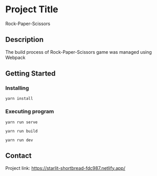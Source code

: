 # Project Title

Rock-Paper-Scissors

## Description

 The build process of Rock-Paper-Scissors game was managed using Webpack

## Getting Started

### Installing

```
yarn install
```

### Executing program

```
yarn run serve 
```
```
yarn run build 
```
```
yarn run dev
```



## Contact

Project link: https://starlit-shortbread-fdc987.netlify.app/
